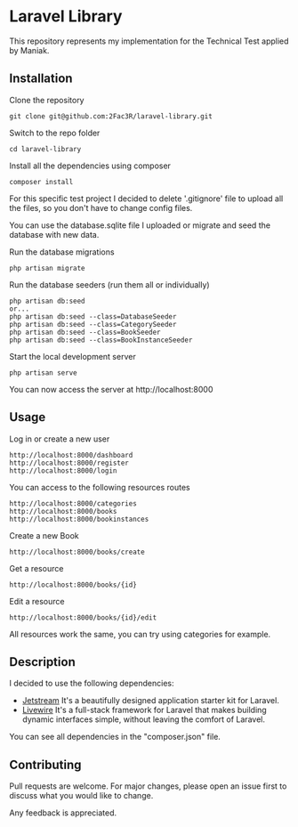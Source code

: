 # Laravel Library

This repository represents my implementation for the Technical Test applied by Maniak.

## Installation

Clone the repository

    git clone git@github.com:2Fac3R/laravel-library.git

Switch to the repo folder

    cd laravel-library

Install all the dependencies using composer

    composer install

For this specific test project I decided to delete '.gitignore' file to upload all the files, so you don't have to change config files.

You can use the database.sqlite file I uploaded or migrate and seed the database with new data.

Run the database migrations

    php artisan migrate

Run the database seeders (run them all or individually)

    php artisan db:seed
	or...
    php artisan db:seed --class=DatabaseSeeder
    php artisan db:seed --class=CategorySeeder
    php artisan db:seed --class=BookSeeder
    php artisan db:seed --class=BookInstanceSeeder

Start the local development server

    php artisan serve

You can now access the server at http://localhost:8000

## Usage

Log in or create a new user

    http://localhost:8000/dashboard
    http://localhost:8000/register
    http://localhost:8000/login
    
You can access to the following resources routes

    http://localhost:8000/categories
    http://localhost:8000/books
    http://localhost:8000/bookinstances

Create a new Book

    http://localhost:8000/books/create
Get a resource

    http://localhost:8000/books/{id}
 Edit a resource
 
    http://localhost:8000/books/{id}/edit

All resources work the same, you can try using categories for example.
## Description

I decided to use the following dependencies:

* [ Jetstream](https://jetstream.laravel.com/2.x/introduction.html) It's a beautifully designed application starter kit for Laravel.
* [Livewire](https://laravel-livewire.com/) It's a full-stack framework for Laravel that makes building dynamic interfaces simple, without leaving the comfort of Laravel.

You can see all dependencies in the "composer.json" file.

## Contributing
Pull requests are welcome. For major changes, please open an issue first to discuss what you would like to change.

Any feedback is appreciated.